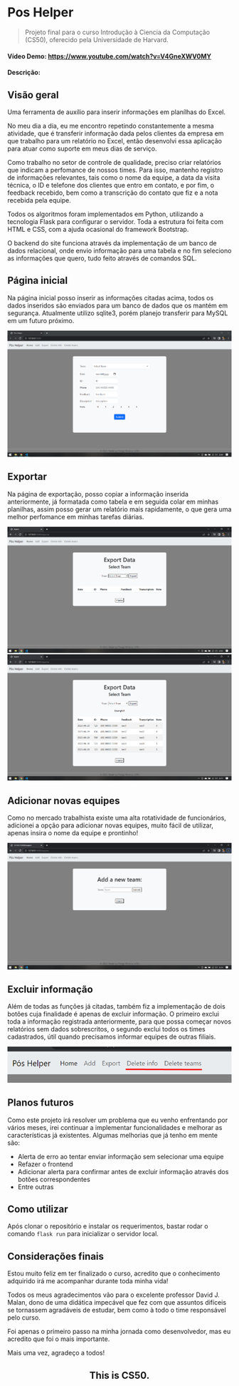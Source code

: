 # Pos Helper

> Projeto final para o curso Introdução à Ciencia da Computação (CS50), oferecido pela Universidade de Harvard.

#### Vídeo Demo: https://www.youtube.com/watch?v=V4GneXWV0MY

#### Descrição:

## Visão geral

Uma ferramenta de auxílio para inserir informações em planílhas do Excel.

No meu dia a dia, eu me encontro repetindo constantemente a mesma atividade, que é transferir informação dada pelos clientes da empresa em que trabalho para um relatório no Excel, então desenvolvi essa aplicação para atuar como suporte em meus dias de serviço.

Como trabalho no setor de controle de qualidade, preciso criar relatórios que indicam a perfomance de nossos times. Para isso, mantenho registro de informações relevantes, tais como o nome da equipe, a data da visita técnica, o ID e telefone dos clientes que entro em contato, e por fim, o feedback recebido, bem como a transcrição do contato que fiz e a nota recebida pela equipe.

Todos os algoritmos foram implementados em Python, utilizando a tecnologia Flask para configurar o servidor. Toda a estrutura foi feita com HTML e CSS, com a ajuda ocasional do framework Bootstrap.

O backend do site funciona através da implementação de um banco de dados relacional, onde envio informação para uma tabela e no fim seleciono as informações que quero, tudo feito através de comandos SQL.

## Página inicial

Na página inicial posso inserir as informações citadas acima, todos os dados inseridos são enviados para um banco de dados que os mantém em segurança. Atualmente utilizo sqlite3, porém planejo transferir para MySQL em um futuro próximo.

![Página Inicial](/imgs/image.png)

## Exportar

Na página de exportação, posso copiar a informação inserida anteriormente, já formatada como tabela e em seguida colar em minhas planilhas, assim posso gerar um relatório mais rapidamente, o que gera uma melhor perfomance em minhas tarefas diárias.

![Aba de exportação](/imgs/image-1.png)
![Aba de exportação com conteúdo](/imgs/image-2.png)

## Adicionar novas equipes

Como no mercado trabalhista existe uma alta rotatividade de funcionários, adicionei a opção para adicionar novas equipes, muito fácil de utilizar, apenas insira o nome da equipe e prontinho!

![Adicionar novas equipes](/imgs/image-3.png)

## Excluir informação

Além de todas as funções já citadas, também fiz a implementação de dois botões cuja finalidade é apenas de excluir informação.
O primeiro exclui toda a informação registrada anteriormente, para que possa começar novos relatórios sem dados sobrescritos, o segundo exclui todos os times cadastrados, útil quando precisamos informar equipes de outras filiais.

![Botões de excluir informação](/imgs/image-4.png)

## Planos futuros

Como este projeto irá resolver um problema que eu venho enfrentando por vários meses, irei continuar a implementar funcionalidades e melhorar as características já existentes. Algumas melhorias que já tenho em mente são:

-   Alerta de erro ao tentar enviar informação sem selecionar uma equipe
-   Refazer o frontend
-   Adicionar alerta para confirmar antes de excluir informação através dos botões correspondentes
-   Entre outras

## Como utilizar

Após clonar o repositório e instalar os requerimentos, bastar rodar o comando ```flask run``` para inicializar o servidor local.

## Considerações finais

Estou muito feliz em ter finalizado o curso, acredito que o conhecimento adquirido irá me acompanhar durante toda minha vida! <p>
Todos os meus agradecimentos vão para o excelente professor David J. Malan, dono de uma didática impecável que fez com que assuntos difíceis se tornassem agradáveis de estudar, bem como à todo o time responsável pelo curso. <p>
Foi apenas o primeiro passo na minha jornada como desenvolvedor, mas eu acredito que foi o mais importante. <p>
Mais uma vez, agradeço a todos! <p>

<h2 style="text-align: center;"> This is CS50.
